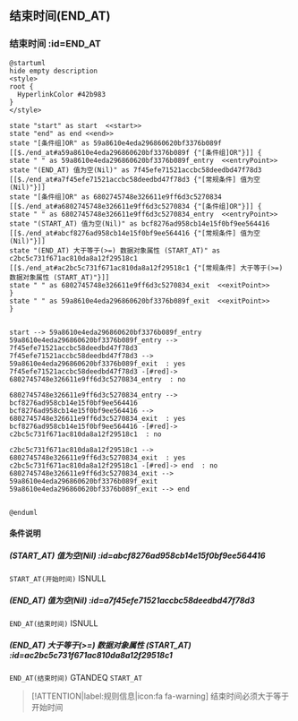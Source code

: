 ## 结束时间(END_AT) <!-- {docsify-ignore-all} -->

   

### 结束时间 :id=END_AT

```plantuml
@startuml
hide empty description
<style>
root {
  HyperlinkColor #42b983
}
</style>

state "start" as start  <<start>>
state "end" as end <<end>>
state "[条件组]OR" as 59a8610e4eda296860620bf3376b089f [[$./end_at#a59a8610e4eda296860620bf3376b089f {"[条件组]OR"}]] {
state " " as 59a8610e4eda296860620bf3376b089f_entry  <<entryPoint>>
state "(END_AT) 值为空(Nil)" as 7f45efe71521accbc58deedbd47f78d3 [[$./end_at#a7f45efe71521accbc58deedbd47f78d3 {"[常规条件] 值为空(Nil)"}]]
state "[条件组]OR" as 6802745748e326611e9ff6d3c5270834 [[$./end_at#a6802745748e326611e9ff6d3c5270834 {"[条件组]OR"}]] {
state " " as 6802745748e326611e9ff6d3c5270834_entry  <<entryPoint>>
state "(START_AT) 值为空(Nil)" as bcf8276ad958cb14e15f0bf9ee564416 [[$./end_at#abcf8276ad958cb14e15f0bf9ee564416 {"[常规条件] 值为空(Nil)"}]]
state "(END_AT) 大于等于(>=) 数据对象属性 (START_AT)" as c2bc5c731f671ac810da8a12f29518c1 [[$./end_at#ac2bc5c731f671ac810da8a12f29518c1 {"[常规条件] 大于等于(>=) 数据对象属性 (START_AT)"}]]
state " " as 6802745748e326611e9ff6d3c5270834_exit  <<exitPoint>>
}
state " " as 59a8610e4eda296860620bf3376b089f_exit  <<exitPoint>>
}


start --> 59a8610e4eda296860620bf3376b089f_entry 
59a8610e4eda296860620bf3376b089f_entry --> 7f45efe71521accbc58deedbd47f78d3 
7f45efe71521accbc58deedbd47f78d3 --> 59a8610e4eda296860620bf3376b089f_exit  : yes
7f45efe71521accbc58deedbd47f78d3 -[#red]-> 6802745748e326611e9ff6d3c5270834_entry  : no

6802745748e326611e9ff6d3c5270834_entry --> bcf8276ad958cb14e15f0bf9ee564416 
bcf8276ad958cb14e15f0bf9ee564416 --> 6802745748e326611e9ff6d3c5270834_exit  : yes
bcf8276ad958cb14e15f0bf9ee564416 -[#red]-> c2bc5c731f671ac810da8a12f29518c1  : no

c2bc5c731f671ac810da8a12f29518c1 --> 6802745748e326611e9ff6d3c5270834_exit  : yes
c2bc5c731f671ac810da8a12f29518c1 -[#red]-> end  : no
6802745748e326611e9ff6d3c5270834_exit --> 59a8610e4eda296860620bf3376b089f_exit 
59a8610e4eda296860620bf3376b089f_exit --> end 


@enduml
```

#### 条件说明

##### (START_AT) 值为空(Nil) :id=abcf8276ad958cb14e15f0bf9ee564416



`START_AT(开始时间)` ISNULL 

##### (END_AT) 值为空(Nil) :id=a7f45efe71521accbc58deedbd47f78d3



`END_AT(结束时间)` ISNULL 

##### (END_AT) 大于等于(>=) 数据对象属性 (START_AT) :id=ac2bc5c731f671ac810da8a12f29518c1



`END_AT(结束时间)` GTANDEQ  `START_AT`

> [!ATTENTION|label:规则信息|icon:fa fa-warning]
> 结束时间必须大于等于开始时间







